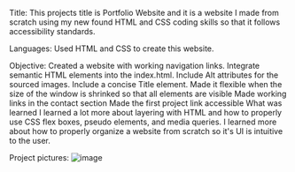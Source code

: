 Title:
This projects title is Portfolio Website and it is a website I made from scratch using my new found HTML and CSS coding skills so that it follows accessibility standards.

Languages:
Used HTML and CSS to create this website.

Objective:
Created a website with working navigation links.
Integrate semantic HTML elements into the index.html.
Include Alt attributes for the sourced images.
Include a concise Title element.
Made it flexible when the size of the window is shrinked so that all elements are visible
Made working links in the contact section
Made the first project link accessible
What was learned
I learned a lot more about layering with HTML and how to properly use CSS flex boxes, pseudo elements, and media queries. I learned more about how to properly organize a website from scratch so it's UI is intuitive to the user.

Project pictures:
![image](https://user-images.githubusercontent.com/86785668/134823867-c4ccee34-32fc-4b89-83e4-d1db4808a4d4.png)

